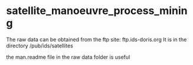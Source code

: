 # satellite_manoeuvre_process_mining

The raw data can be obtained from the ftp site: ftp.ids-doris.org 
It is in the directory /pub/ids/satellites

the man.readme file in the raw data folder is useful
